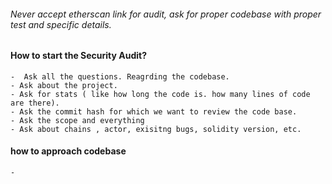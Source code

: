 ###### Never accept etherscan link for audit, ask for proper codebase with proper test and specific details.
#### How to start the Security Audit?
    -  Ask all the questions. Reagrding the codebase.
    - Ask about the project.
    - Ask for stats ( like how long the code is. how many lines of code are there).
    - Ask the commit hash for which we want to review the code base.
    - Ask the scope and everything
    - Ask about chains , actor, exisitng bugs, solidity version, etc.

#### how to approach codebase
    - 